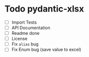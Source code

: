 # Todo pydantic-xlsx

- [ ] Import Tests
- [ ] API Documentation
- [ ] Readme done
- [ ] License
- [ ] Fix `alias` bug
- [ ] Fix Enum bug (save value to excel)

